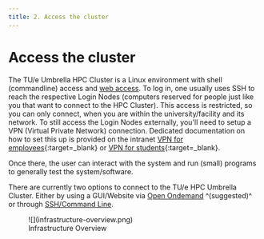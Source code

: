 ```yaml
---
title: 2. Access the cluster
---
```

# Access the cluster

The TU/e Umbrella HPC Cluster is a Linux environment with shell (commandline) access and [web access](https://hpc.tue.nl).
To log in, one usually uses SSH to reach the respective Login Nodes (computers reserved for people just like you that 
want to connect to the HPC Cluster). This access is restricted, so you can only connect, when you are within the 
university/facility and its network. To still access the Login Nodes externally, you'll need to setup a VPN (Virtual Private Network) connection. 
Dedicated documentation on how to set this up is provided on the intranet
[VPN for employees](https://tuenl.sharepoint.com/sites/intranet-LIS/SitePages/VPN.aspx){:target=_blank} or 
[VPN for students](https://tuenl.sharepoint.com/sites/intranet-LIS/SitePages/Provisional-VPN-for-Students.aspx){:target=_blank}.
 
Once there, the user can interact with the system and run (small) programs to generally test the system/software.

There are currently two options to connect to the TU/e HPC Umbrella Cluster. Either by using a GUI/Website 
via [Open Ondemand](openondemand.md) ^(suggested)^ or through [SSH/Command Line](ssh.md).

<figure markdown>
  ![](infrastructure-overview.png)
  <figcaption>Infrastructure Overview</figcaption>
</figure>
